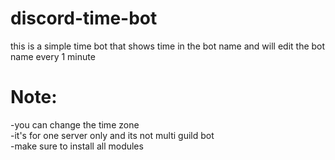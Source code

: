 # discord-time-bot
this is a simple time bot that shows time in the bot name and will edit the bot name every 1 minute

# Note:
-you can change the time zone\
-it's for one server only and its not multi guild bot\
-make sure to install all modules
